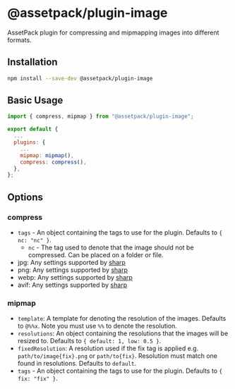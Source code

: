 # @assetpack/plugin-image

AssetPack plugin for compressing and mipmapping images into different formats.

## Installation

```sh
npm install --save-dev @assetpack/plugin-image
```

## Basic Usage

```js
import { compress, mipmap } from "@assetpack/plugin-image";

export default {
  ...
  plugins: {
    ...
    mipmap: mipmap(),
    compress: compress(),
  },
};
```

## Options

### compress

- `tags` - An object containing the tags to use for the plugin. Defaults to `{ nc: "nc" }`.
  - `nc` - The tag used to denote that the image should not be compressed. Can be placed on a folder or file.
- jpg: Any settings supported by [sharp](https://sharp.pixelplumbing.com/api-output#jpeg)
- png: Any settings supported by [sharp](https://sharp.pixelplumbing.com/api-output#png)
- webp: Any settings supported by [sharp](https://sharp.pixelplumbing.com/api-output#webp)
- avif: Any settings supported by [sharp](https://sharp.pixelplumbing.com/api-output#avif)

### mipmap

- `template`: A template for denoting the resolution of the images. Defaults to `@%%x`. Note you must use `%%` to denote the resolution.
- `resolutions`: An object containing the resolutions that the images will be resized to. Defaults to `{ default: 1, low: 0.5 }`.
- `fixedResolution`: A resolution used if the fix tag is applied e.g. `path/to/image{fix}.png` or `path/to{fix}`. Resolution must match one found in resolutions. Defaults to `default`.
- `tags` - An object containing the tags to use for the plugin. Defaults to `{ fix: "fix" }`.

